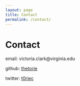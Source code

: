 ```yaml
---
layout: page
title: Contact
permalink: /contact/
---
```

<h1>Contact</h1>
<p>email: victoria.clark@virginia.edu</p>
<p>github: <a href="http://github.com/thetorie" target="_blank">thetorie</a></p>
<p>twitter: <a href="https://twitter.com/t0riec" target="_blank">t0riec</a></p>